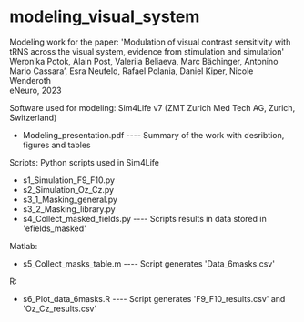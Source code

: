 # modeling_visual_system
Modeling work for the paper: 'Modulation of visual contrast sensitivity with tRNS across the visual system, evidence from stimulation and simulation'
Weronika Potok, Alain Post, Valeriia Beliaeva, Marc Bächinger, Antonino Mario Cassara’, Esra Neufeld, Rafael Polania, Daniel Kiper, Nicole Wenderoth    
eNeuro, 2023

Software used for modeling: Sim4Life v7 (ZMT Zurich Med Tech AG, Zurich, Switzerland) 

- Modeling_presentation.pdf  ----   Summary of the work with desribtion, figures and tables  

Scripts: 
Python scripts used in Sim4Life 
- s1_Simulation_F9_F10.py    
- s2_Simulation_Oz_Cz.py
- s3_1_Masking_general.py
- s3_2_Masking_library.py
- s4_Collect_masked_fields.py  ----   Scripts results in data stored in 'efields_masked'          

Matlab:      
- s5_Collect_masks_table.m  ----   Script generates 'Data_6masks.csv'     

R:         
- s6_Plot_data_6masks.R   ----   Script generates 'F9_F10_results.csv' and  'Oz_Cz_results.csv'       
